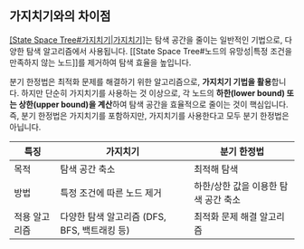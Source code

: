 
## 가지치기와의 차이점

[[State Space Tree#가지치기|가지치기]](Pruning)는 탐색 공간을 줄이는 일반적인 기법으로, 다양한 탐색 알고리즘에서 사용됩니다. [[State Space Tree#노드의 유망성|특정 조건을 만족하지 않는 노드]]를 제거하여 탐색 효율을 높입니다.

분기 한정법은 최적화 문제를 해결하기 위한 알고리즘으로, **가지치기 기법을 활용**합니다. 하지만 단순히 가지치기를 사용하는 것 이상으로, 각 노드의 **하한(lower bound) 또는 상한(upper bound)을 계산**하여 탐색 공간을 효율적으로 줄이는 것이 핵심입니다. 즉, 분기 한정법은 가지치기를 포함하지만, 가지치기를 사용한다고 모두 분기 한정법은 아닙니다.

| 특징      | 가지치기                           | 분기 한정법                |
| ------- | ------------------------------ | --------------------- |
| 목적      | 탐색 공간 축소                       | 최적해 탐색                |
| 방법      | 특정 조건에 따른 노드 제거                | 하한/상한 값을 이용한 탐색 공간 축소 |
| 적용 알고리즘 | 다양한 탐색 알고리즘 (DFS, BFS, 백트래킹 등) | 최적화 문제 해결 알고리즘        |

